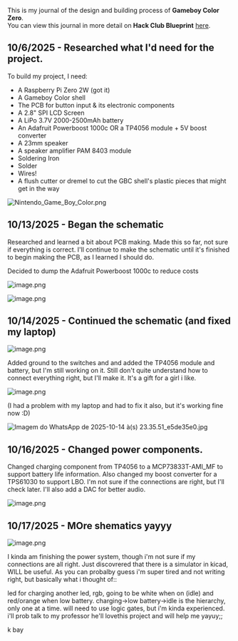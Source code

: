 <!--
  ===================    !!READ THIS NOTICE!!   ====================
  DO NOT edit this file manually. Your changes WILL BE OVERWRITTEN!
  This journal is auto generated and updated by Hack Club Blueprint.
  To edit this file, please edit your journal entries on Blueprint.
  ==================================================================
-->

This is my journal of the design and building process of **Gameboy Color Zero**.  
You can view this journal in more detail on **Hack Club Blueprint** [here](https://blueprint.hackclub.com/projects/251).


## 10/6/2025 - Researched what I'd need for the project.  

To build my project, I need:

- A Raspberry Pi Zero 2W (got it)
- A Gameboy Color shell
- The PCB for button input & its electronic components
- A 2.8" SPI LCD Screen
- A LiPo 3.7V 2000-2500mAh battery
- An Adafruit Powerboost 1000c OR a TP4056 module + 5V boost converter
- A 23mm speaker
- A speaker amplifier PAM 8403 module
- Soldering Iron
- Solder
- Wires!
- A flush cutter or dremel to cut the GBC shell's plastic pieces that might get in the way

![Nintendo_Game_Boy_Color.png](https://blueprint.hackclub.com/user-attachments/blobs/redirect/eyJfcmFpbHMiOnsiZGF0YSI6Nzk4LCJwdXIiOiJibG9iX2lkIn19--9c25d8b675066077fbcab5be5f5972bdb649d683/Nintendo_Game_Boy_Color.png)

  

## 10/13/2025 - Began the schematic  

Researched and learned a bit about PCB making. Made this so far, not sure if everything is correct.
I'll continue to make the schematic until it's finished to begin making the PCB, as I learned I should do.

Decided to dump the Adafruit Powerboost 1000c to reduce costs

![image.png](https://blueprint.hackclub.com/user-attachments/blobs/proxy/eyJfcmFpbHMiOnsiZGF0YSI6MjExNSwicHVyIjoiYmxvYl9pZCJ9fQ==--b92e3015a9ece048eedbc093e9aafe3e6079b80d/image.png)


![image.png](https://blueprint.hackclub.com/user-attachments/blobs/proxy/eyJfcmFpbHMiOnsiZGF0YSI6MjExNiwicHVyIjoiYmxvYl9pZCJ9fQ==--4eae7c3edf797f440e7a76e1c3db35664029a599/image.png)
  

## 10/14/2025 - Continued the schematic (and fixed my laptop)  

![image.png](https://blueprint.hackclub.com/user-attachments/blobs/proxy/eyJfcmFpbHMiOnsiZGF0YSI6MjI3NSwicHVyIjoiYmxvYl9pZCJ9fQ==--e9e5d9b9ed60beeb5925bdc49e21dc30f5ac5123/image.png)

Added ground to the switches and and added the TP4056 module and battery, but I'm still working on it.
Still don't quite understand how to connect everything right, but I'll make it. It's a gift for a girl i like.

![image.png](https://blueprint.hackclub.com/user-attachments/blobs/proxy/eyJfcmFpbHMiOnsiZGF0YSI6MjI3NywicHVyIjoiYmxvYl9pZCJ9fQ==--f830d04499c6f88c4f73a46b09887b05f95100ef/image.png)

(I had a problem with my laptop and had to fix it also, but it's working fine now :D)

![Imagem do WhatsApp de 2025-10-14 à(s) 23.35.51_e5de35e0.jpg](https://blueprint.hackclub.com/user-attachments/blobs/proxy/eyJfcmFpbHMiOnsiZGF0YSI6MjI3OCwicHVyIjoiYmxvYl9pZCJ9fQ==--78e77ff11059d3526928ba71b3a0cbe6e57e7fd6/Imagem%20do%20WhatsApp%20de%202025-10-14%20%C3%A0(s)%2023.35.51_e5de35e0.jpg)

  

## 10/16/2025 - Changed power components.  

Changed charging component from TP4056 to a MCP73833T-AMI_MF to support battery life information. Also changed my boost converter for a TPS61030 to support LBO. I'm not sure if the connections are right, but I'll check later. I'll also add a DAC for better audio.

![image.png](https://blueprint.hackclub.com/user-attachments/blobs/proxy/eyJfcmFpbHMiOnsiZGF0YSI6MjQ3MSwicHVyIjoiYmxvYl9pZCJ9fQ==--3d6061b0973608e74926306ce47494f50b52685e/image.png)


  

## 10/17/2025 - MOre shematics yayyy  

![image.png](https://blueprint.hackclub.com/user-attachments/blobs/proxy/eyJfcmFpbHMiOnsiZGF0YSI6MjgzMywicHVyIjoiYmxvYl9pZCJ9fQ==--6870a9f94adeccd2b0ce1f05730733f341dcd0cb/image.png)

I kinda am finishing the power system, though i'm not sure if my connections are all right. Just discovrered that there is a simulator in kicad, WILL be useful. As you can probalby guess i'm super tired and not writing right, but basically what i thought of::

led for charging
another led, rgb, going to be white when on (idle) and red/orange when low battery. charging->low battery->idle is the hierarchy, only one at a time. will need to use logic gates, but i'm kinda experienced. i'll prob talk to my professor he'll lovethis project and will help me yayuy;;

k bay
  

